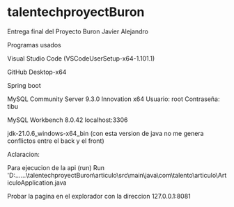 # talentechproyectBuron
Entrega final del Proyecto Buron Javier Alejandro

Programas usados

  Visual Studio Code (VSCodeUserSetup-x64-1.101.1)

  GitHub Desktop-x64

  Spring boot

  MySQL Community Server 9.3.0 Innovation x64
  	Usuario: root
	  Contraseña: tibu

  MySQL Workbench 8.0.42
	  localhost:3306

  jdk-21.0.6_windows-x64_bin (con esta version de java no me genera conflictos entre el back y el front)

Aclaracion:

  Para ejecucion de la api (run)  Run 'D:\...\...\talentechproyectBuron\articulo\src\main\java\com\talento\articulo\ArticuloApplication.java

  Probar la pagina en el explorador con la direccion 127.0.0.1:8081
